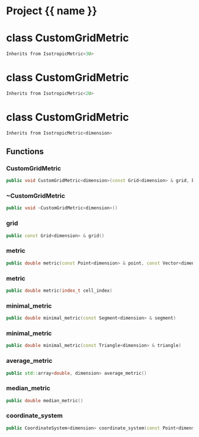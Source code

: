 <script setup>
import {useRoute} from 'vitepress'
const {path} = useRoute()
const tokens = path.split('/')
const words = tokens[2].split('-');
for (let i = 0; i < words.length; i++) {
    words[i] = words[i].charAt(0).toUpperCase() + words[i].slice(1);
    words[i] = words[i].replace('geode', 'Geode')
}
const name = words.join('-');
</script>
# Project {{ name }}

# class CustomGridMetric


```cpp
Inherits from IsotropicMetric<3U>
```



# class CustomGridMetric


```cpp
Inherits from IsotropicMetric<2U>
```



# class CustomGridMetric


```cpp
Inherits from IsotropicMetric<dimension>
```



## Functions

### CustomGridMetric

```cpp
public void CustomGridMetric<dimension>(const Grid<dimension> & grid, basic_string_view attribute_name)
```


### ~CustomGridMetric

```cpp
public void ~CustomGridMetric<dimension>()
```


### grid

```cpp
public const Grid<dimension> & grid()
```


### metric

```cpp
public double metric(const Point<dimension> & point, const Vector<dimension> & )
```


### metric

```cpp
public double metric(index_t cell_index)
```


### minimal_metric

```cpp
public double minimal_metric(const Segment<dimension> & segment)
```


### minimal_metric

```cpp
public double minimal_metric(const Triangle<dimension> & triangle)
```


### average_metric

```cpp
public std::array<double, dimension> average_metric()
```


### median_metric

```cpp
public double median_metric()
```


### coordinate_system

```cpp
public CoordinateSystem<dimension> coordinate_system(const Point<dimension> & point)
```




